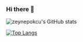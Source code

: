 ### Hi there 👋


<!--
**zeynepokcu/zeynepokcu** is a ✨ _special_ ✨ repository because its `README.md` (this file) appears on your GitHub profile.

Here are some ideas to get you started:

- 🔭 I’m currently working on ...
- 🌱 I’m currently learning ...
- 👯 I’m looking to collaborate on ...
- 🤔 I’m looking for help with ...
- 💬 Ask me about ...
- 📫 How to reach me: ...
- 😄 Pronouns: ...
- ⚡ Fun fact: ...
-->

![zeynepokcu's GitHub stats](https://github-readme-stats.vercel.app/api?username=zeynepokcu&theme=buefy&show_icons=true)

[![Top Langs](https://github-readme-stats.vercel.app/api/top-langs/?username=zeynepokcu)](https://github.com/zeynepokcu/github-readme-stats)
